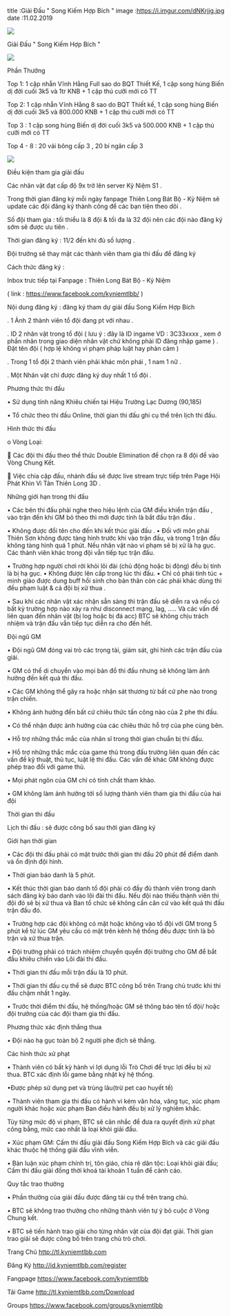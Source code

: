 title :Giải Đấu " Song Kiếm Hợp Bích "
image :https://i.imgur.com/dNKrjjg.jpg
date  :11.02.2019

![](https://i.imgur.com/dNKrjjg.jpg)


Giải Đấu " Song Kiếm Hợp Bích "

![](https://i.imgur.com/U0DEf1f.png)


Phần Thưởng 

Top 1: 1 cặp nhẫn Vĩnh Hằng Full sao do BQT Thiết Kế, 1 cặp song hùng Biến dị đời cuối 3k5 và 1tr KNB + 1 cặp thú cưỡi mới có TT 

Top 2: 1 cặp nhẫn Vĩnh Hằng 8 sao do BQT Thiết kế, 1 cặp song hùng Biến dị đời cuối 3k5  và 800.000 KNB + 1 cặp thú cưỡi mới có TT 

Top 3 : 1 cặp song hùng Biến dị đời cuối 3k5  và 500.000 KNB + 1 cặp thú cưỡi mới có TT 

Top 4 - 8 : 20 vải bông cấp 3 , 20 bí ngân cấp 3 

![](https://i.imgur.com/GBVpGKi.png)


Điều kiện tham gia giải đấu

Các nhân vật đạt cấp độ 9x trở lên server Kỷ Niệm S1  . 

Trong thời gian đăng ký mỗi ngày fanpage Thiên Long Bát Bộ - Kỷ Niệm sẽ update các đội đăng ký thành công để các bạn tiện theo dõi . 

Số đội tham gia : tối thiểu là 8 đội & tối đa là 32 đội nên các đội nào đăng ký sớm sẽ được ưu tiên .

Thời gian đăng ký : 11/2 đến khi đủ số lượng .

Đội trưởng sẽ thay mặt các thành viên tham gia thi đấu để đăng ký

Cách thức đăng ký :

Inbox trưc tiếp tại Fanpage : Thiên Long Bát Bộ - Kỷ Niệm

 ( link : https://www.facebook.com/kyniemtlbb/ )
 
Nội dung đăng ký : đăng ký tham dự giải đấu Song Kiếm Hợp Bích

. 1 Ảnh 2 thành viên tổ đội đang pt với nhau .

. ID 2 nhân vật trong tổ đội ( lưu ý : đây là ID ingame VD  : 3C33xxxx , xem ở phần nhân trong giao diện nhân vật chứ không phải ID đăng nhập game ) 
. Đặt tên đội ( hợp lệ không vi phạm pháp luật hay phản cảm ) 

.  Trong 1 tổ đội 2 thành viên phải khác môn phái , 1 nam 1 nữ .

. Một Nhân vật chỉ được đăng ký duy nhất 1 tổ đội .

Phương thức thi đấu

• Sử dụng tính năng Khiêu chiến tại Hiệu Trường Lạc Dương  (90,185)

• Tổ chức theo thi đấu Online, thời gian thi đấu ghi cụ thể trên lịch thi đấu.

Hình thức thi đấu

o Vòng Loại:

 Các đội thi đấu theo thể thức Double Elimination để chọn ra 8 đội để vào Vòng Chung Kết.

 Việc chia cặp đấu, nhánh đấu sẽ được live stream trực tiếp trên Page Hội Phát Khìn Vì Tân Thiên Long 3D . 

Những giới hạn trong thi đấu

• Các bên thi đấu phải nghe theo hiệu lệnh của GM điều khiển trận đấu , vào trận đến khi GM bỏ theo thì mới được tính là bắt đầu trận đấu .

• Không được đổi tên cho đến khi kết thúc giải đấu .
• Đối với môn phái Thiên Sơn không được tàng hình trước khi vào trận đấu, và trong 1 trận đấu không tàng hình quá 1 phút.  Nếu nhân vật nào vi phạm sẽ bị xử là hạ gục. Các thành viên khác trong đội vẫn tiếp tục trận đấu.

• Trường hợp người chơi rời khỏi lôi đài (chủ động hoặc bị động) đều bị tính là bị hạ gục.
• Không được lên cấp trong lúc thi đấu.
• Chỉ có phái tinh túc + minh giáo được dung buff hồi sinh cho bản thân còn các phái khác dùng thì đều phạm luật & cả đội bị xử thua .

• Sau khi các nhân vật xác nhận sẵn sàng thì trận đấu sẽ diễn ra và nếu có bất kỳ trường hợp nào xảy ra như disconnect mạng, lag, ….. Và các vấn đề liên quan đến nhân vật (bị log hoặc bị đá acc) BTC sẽ không chịu trách nhiệm và trận đấu vẫn tiếp tục diễn ra cho đến hết.

Đội ngũ GM

• Đội ngũ GM đóng vai trò các trọng tài, giám sát, ghi hình các trận đấu của giải.

• GM có thể di chuyển vào mọi bản đồ thi đấu nhưng sẽ không làm ảnh hưởng đến kết quả thi đấu.

• Các GM không thể gây ra hoặc nhận sát thương từ bất cứ phe nào trong trận chiến.

• Không ảnh hưởng đến bất cứ chiêu thức tấn công nào của 2 phe thi đấu.

• Có thể nhận được ảnh hưởng của các chiêu thức hỗ trợ của phe cùng bên.

• Hỗ trợ những thắc mắc của nhân sĩ trong thời gian chuẩn bị thi đấu.

• Hỗ trợ những thắc mắc của game thủ trong đấu trường liên quan đến các vấn đề kỹ thuật, thủ tục, luật lệ thi đấu. Các vấn đề khác GM không được phép trao đổi với game thủ.

• Mọi phát ngôn của GM chỉ có tính chất tham khảo.

• GM không làm ảnh hưởng tới số lượng thành viên tham gia thi đấu của hai đội

Thời gian thi đấu

Lịch thi đấu : sẽ được công bố sau thời gian đăng ký

Giới hạn thời gian

• Các đội thi đấu phải có mặt trước thời gian thi đấu 20 phút để điểm danh và ổn định đội hình.

• Thời gian báo danh là 5 phút.

• Kết thúc thời gian báo danh tổ đội phải có đầy đủ thành viên trong danh sách đăng ký báo danh vào lôi đài thi đấu. Nếu đội nào thiếu thành viên thì đội đó sẽ bị xử thua và Ban tổ chức sẽ không cần căn cứ vào kết quả thi đấu trận đấu đó.

• Trường hợp các đội không có mặt hoặc không vào tổ đội với GM trong 5 phút kể từ lúc GM yêu cầu có mặt trên kênh hệ thống đều được tính là bỏ trận và xử thua trận.

• Đội trưởng phải có trách nhiệm chuyển quyền đội trưởng cho GM để bắt đầu khiêu chiến vào Lôi đài thi đấu.

• Thời gian thi đấu mỗi trận đấu là 10 phút.

• Thời gian thi đấu cụ thể sẽ được BTC công bố trên Trang chủ trước khi thi đấu chậm nhất 1 ngày.

• Trước thời điểm thi đấu, hệ thống/hoặc GM sẽ thông báo tên tổ đội/ hoặc đội trưởng của các đội tham gia thi đấu.

Phương thức xác định thắng thua

•  Đội nào hạ gục toàn bộ 2 người phe địch sẽ thắng.

Các hình thức xử phạt

• Thành viên có bất kỳ hành vi lợi dụng lỗi Trò Chơi để trục lợi đều bị xử thua. BTC xác định lỗi game bằng nhật ký hệ thống.

•Được phép sử dụng pet và trùng lâu(trừ pet cao huyết tế)

• Thành viên tham gia thi đấu có hành vi kém văn hóa, văng tục, xúc phạm người khác hoặc xúc phạm Ban điều hành đều bị xử lý nghiêm khắc.

Tùy từng mức độ vi phạm, BTC sẽ cân nhắc để đưa ra quyết định xử phạt công bằng, mức cao nhất là loại khỏi giải đấu.

• Xúc phạm GM: Cấm thi đấu giải đấu Song Kiếm Hợp Bích và các giải đấu khác thuộc hệ thống giải đấu vĩnh viễn.

• Bàn luận xúc phạm chính trị, tôn giáo, chia rẽ dân tộc: Loại khỏi giải đấu; Cấm thi đấu giải đồng thời khoá tài khoản 1 tuần để cảnh cáo.

Quy tắc trao thưởng

• Phần thưởng của giải đấu được đăng tải cụ thể trên trang chủ.

• BTC sẽ không trao thưởng cho những thành viên tự ý bỏ cuộc ở Vòng Chung kết.

• BTC sẽ tiến hành trao giải cho từng nhân vật của đội đạt giải. Thời gian trao giải sẽ được công bố trên trang chủ trò chơi.

Trang Chủ http://tl.kyniemtlbb.com
 
Đăng Ký http://id.kyniemtlbb.com/register
 
Fangpage https://www.facebook.com/kyniemtlbb
 
Tải Game http://tl.kyniemtlbb.com/Download
 
Groups https://www.facebook.com/groups/kyniemtlbb
